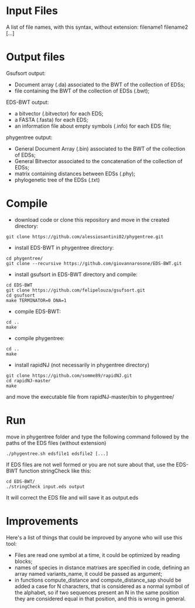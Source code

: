 # Input Files
A list of file names, with this syntax, without extension:
    filename1 filename2 [...]

# Output files

Gsufsort output:
- Document array (.da) associated to the BWT of the collection of EDSs;
- file containing the BWT of the collection of EDSs (.bwt);

EDS-BWT output:
- a bitvector (.bitvector) for each EDS;
- a FASTA (.fasta) for each EDS;
- an information file about empty symbols (.info) for each EDS file;

phygentree output: 
- General Document Array (.bin) associated to the BWT of the collection of EDSs;
- General Bitvector associated to the concatenation of the collection of EDSs;
- matrix containing distances between EDSs (.phy);
- phylogenetic tree of the EDSs (.txt)

# Compile

- download code or clone this repository and move in the created directory:
```
git clone https://github.com/alessiosantini02/phygentree.git
```

- install EDS-BWT in phygentree directory:
```
cd phygentree/
git clone --recursive https://github.com/giovannarosone/EDS-BWT.git 
```

- install gsufsort in EDS-BWT directory and compile:
```
cd EDS-BWT
git clone https://github.com/felipelouza/gsufsort.git
cd gsufsort
make TERMINATOR=0 DNA=1
```

- compile EDS-BWT:
```
cd ..
make
```

- compile phygentree:
```
cd ..
make
```

- install rapidNJ (not necessarily in phygentree directory)
```
git clone https://github.com/somme89/rapidNJ.git
cd rapidNJ-master
make
```
and move the executable file from rapidNJ-master/bin to phygentree/

# Run

move in phygentree folder and type the following command followed by the paths of the EDS files (without extension)

```
./phygentree.sh edsfile1 edsfile2 [...]
```
If EDS files are not well formed or you are not sure about that, use the EDS-BWT function stringCheck like this:
```
cd EDS-BWT/
./stringCheck input.eds output
```
It will correct the EDS file and will save it as output.eds

# Improvements

Here's a list of things that could be improved by anyone who will use this tool:

- Files are read one symbol at a time, it could be optimized by reading blocks;
- names of species in distance matrixes are specified in code, defining an array named variants_name, it could be passed as argument;
- in functions compute_distance and compute_distance_sap should be added a case for N characters, that is considered as a normal symbol of the alphabet, so if two sequences present an N in the same position they are considered equal in that position, and this is wrong in general.

